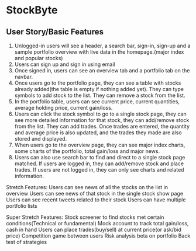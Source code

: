 # StockByte
## User Story/Basic Features

1. Unlogged-in users will see a header, a search bar, sign-in, sign-up and a sample portfolio overview with live data in the homepage.(major index and popular stocks)
2. Users can sign up and sign in using email
3. Once signed in, users can see an overview tab and a portfolio tab on the navbar.
4. Once users go to the portfolio page, they can see a table with stocks already added(the table is empty if nothing added yet). They can type symbols to add stock to the list. They can remove a stock from the list.
5. In the portfolio table, users can see current price, current quantities, average holding price, current gain/loss.
6. Users can click the stock symbol to go to a single stock page, they can see more detailed information for that stock, they can add/remove stock from the list. They can add trades. Once trades are entered, the quantity and average price is also updated, and the trades they made are also stored and displayed.
7. When users go to the overview page, they can see major index charts, some charts of the portfolio, total gain/loss and major news.
8. Users can also use search bar to find and direct to a single stock page matched. If users are logged in, they can add/remove stock and place trades. If users are not logged in, they can only see charts and related information.


Stretch Features:
Users can see news of all the stocks on the list in overview
Users can see news of that stock in the single stock show page
Users can see recent tweets related to their stock
Users can have multiple portfolio lists

Super Stretch Features:
Stock screener to find stocks met certain conditions(Technical or fundamental) 
Mock account to track total gain/loss, cash in hand
Users can place trades(buy/sell) at current price(or ask/bid price)
Competition game between users
Risk analysis beta on portfolio
Back test of strategies 
